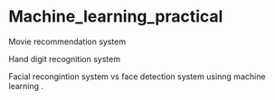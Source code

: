 # Machine_learning_practical
Movie recommendation system 

Hand digit recognition system 

Facial recongintion system  vs face detection  system usinng machine learning .
